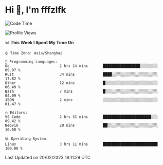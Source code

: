 # Hi 👋, I'm fffzlfk

<!--START_SECTION:waka-->
![Code Time](http://img.shields.io/badge/Code%20Time-43%20hrs%2026%20mins-blue)

![Profile Views](http://img.shields.io/badge/Profile%20Views-7-blue)

📊 **This Week I Spent My Time On** 

```text
⌚︎ Time Zone: Asia/Shanghai

💬 Programming Languages: 
Go                       2 hrs 14 mins       █████████████████░░░░░░░░   69.97 % 
Rust                     34 mins             ████░░░░░░░░░░░░░░░░░░░░░   17.82 % 
Other                    12 mins             █░░░░░░░░░░░░░░░░░░░░░░░░   06.49 % 
Bash                     7 mins              █░░░░░░░░░░░░░░░░░░░░░░░░   04.09 % 
JSON                     2 mins              ░░░░░░░░░░░░░░░░░░░░░░░░░   01.47 % 

🔥 Editors: 
VS Code                  2 hrs 51 mins       ██████████████████████░░░   89.42 % 
Neovim                   20 mins             ██░░░░░░░░░░░░░░░░░░░░░░░   10.58 % 

💻 Operating System: 
Linux                    3 hrs 11 mins       █████████████████████████   100.00 % 

```


 Last Updated on 20/02/2023 18:11:29 UTC
<!--END_SECTION:waka-->
